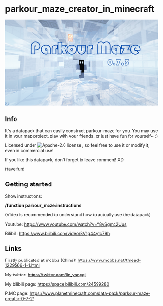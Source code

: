 # parkour_maze_creator_in_minecraft

![Title Picture](pictures/Parkour_maze.png)

## Info
It's a datapack that can easily construct parkour-maze for you. You may use it in your map project, play with your friends, or just have fun for yourself~ ;)

Licensed under ![Apache-2.0 license](LICENSE) , so feel free to use it or modify it, even in commercial use!

If you like this datapack, don't forget to leave comment! XD

Have fun!

## Getting started

Show instructions: 

**/function parkour_maze:instructions**

(Video is recommended to understand how to actually use the datapack)

Youtube: https://www.youtube.com/watch?v=Y8vSgmc2Uus

Bilibili: https://www.bilibili.com/video/BV1g44y1c79h



## Links

Firstly publicated at mcbbs (China): https://www.mcbbs.net/thread-1229566-1-1.html


My twitter: https://twitter.com/lin_yangqi

My bilibili page: https://space.bilibili.com/24599280

P.MC page:  https://www.planetminecraft.com/data-pack/parkour-maze-creator-0-7-2/
